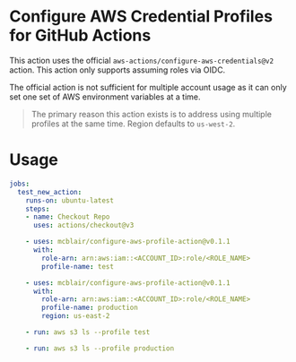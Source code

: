 # Configure AWS Credential Profiles for GitHub Actions
This action uses the official `aws-actions/configure-aws-credentials@v2` action. This action only supports assuming roles via OIDC.

The official action is not sufficient for multiple account usage as it can only set one set of AWS environment variables at a time.

> The primary reason this action exists is to address using multiple profiles at the same time. Region defaults to `us-west-2`.

# Usage
```yaml
jobs:  
  test_new_action:
    runs-on: ubuntu-latest
    steps:
    - name: Checkout Repo
      uses: actions/checkout@v3

    - uses: mcblair/configure-aws-profile-action@v0.1.1
      with:
        role-arn: arn:aws:iam::<ACCOUNT_ID>:role/<ROLE_NAME>
        profile-name: test

    - uses: mcblair/configure-aws-profile-action@v0.1.1
      with:
        role-arn: arn:aws:iam::<ACCOUNT_ID>:role/<ROLE_NAME>
        profile-name: production
        region: us-east-2

    - run: aws s3 ls --profile test

    - run: aws s3 ls --profile production
```